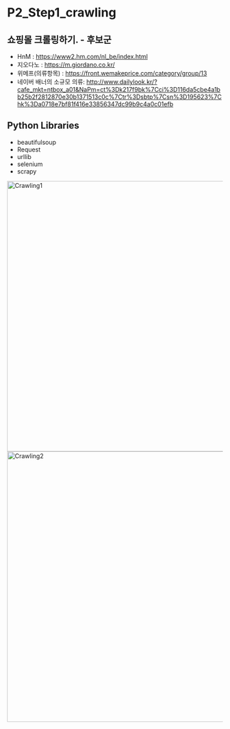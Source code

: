 # P2_Step1_crawling

## 쇼핑몰 크롤링하기. - 후보군
- HnM : https://www2.hm.com/nl_be/index.html
- 지오다노 : https://m.giordano.co.kr/
- 위메프(의류항목) : https://front.wemakeprice.com/category/group/13
- 네이버 배너의 소규모 의류: http://www.dailylook.kr/?cafe_mkt=ntbox_a01&NaPm=ct%3Dk217f9bk%7Cci%3D116da5cbe4a1bb25b2f2812870e30b1371513c0c%7Ctr%3Dsbtp%7Csn%3D195623%7Chk%3Da0718e7bf81f416e33856347dc99b9c4a0c01efb

## Python Libraries
- beautifulsoup
- Request
- urllib
- selenium
- scrapy



<img width="631" alt="Crawling1" src="https://user-images.githubusercontent.com/39859458/67255485-44b1a580-f4bd-11e9-83c3-e860ac2b1c18.png">


<img width="631" alt="Crawling2" src="https://user-images.githubusercontent.com/39859458/67255541-7e82ac00-f4bd-11e9-8de7-f8f5a72a8485.png">
